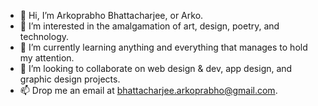 - 👋 Hi, I’m Arkoprabho Bhattacharjee, or Arko.
- 👀 I’m interested in the amalgamation of art, design, poetry, and technology.
- 🌱 I’m currently learning anything and everything that manages to hold my attention.
- 💞️ I’m looking to collaborate on web design & dev, app design, and graphic design projects.
- 📫 Drop me an email at bhattacharjee.arkoprabho@gmail.com.

<!---
arko97x/arko97x is a ✨ special ✨ repository because its `README.md` (this file) appears on your GitHub profile.
You can click the Preview link to take a look at your changes.
--->
